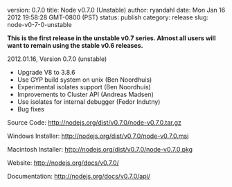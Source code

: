 version: 0.7.0
title: Node v0.7.0 (Unstable)
author: ryandahl
date: Mon Jan 16 2012 19:58:28 GMT-0800 (PST)
status: publish
category: release
slug: node-v0-7-0-unstable

<strong>This is the first release in the unstable v0.7 series. Almost all users will want to remain using the stable v0.6 releases.</strong>

2012.01.16, Version 0.7.0 (unstable)
<ul>
<li>Upgrade V8 to 3.8.6
<li>Use GYP build system on unix (Ben Noordhuis)
<li>Experimental isolates support (Ben Noordhuis)
<li>Improvements to Cluster API (Andreas Madsen)
<li>Use isolates for internal debugger (Fedor Indutny)
<li>Bug fixes</ul>


Source Code: <a href="http://nodejs.org/dist/v0.7.0/node-v0.7.0.tar.gz">http://nodejs.org/dist/v0.7.0/node-v0.7.0.tar.gz</a>

Windows Installer: <a href="http://nodejs.org/dist/v0.7.0/node-v0.7.0.msi">http://nodejs.org/dist/v0.7.0/node-v0.7.0.msi</a>

Macintosh Installer: <a href="http://nodejs.org/dist/v0.7.0/node-v0.7.0.pkg">http://nodejs.org/dist/v0.7.0/node-v0.7.0.pkg</a>

Website: <a href="http://nodejs.org/docs/v0.7.0/">http://nodejs.org/docs/v0.7.0/</a>

Documentation: <a href="http://nodejs.org/docs/v0.7.0/api/">http://nodejs.org/docs/v0.7.0/api/</a>

